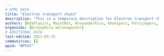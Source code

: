 ```yaml
---
# GPML DATA
title: "Electron transport chain"
description: "This is a temporary description for Electron transport chain"
authors: [Kdahlquist, MaintBot, AlexanderPico, Khanspers, FerryJagers, Christine Chichester, Mkutmon, L Dupuis, Egonw, Eweitz]
organisms: [Drosophila melanogaster]
# ADDITIONAL DATA
last-edited: 2021-05-15
communities: []
wpid: "WP542"
---
```

